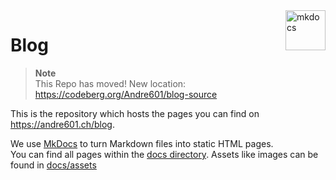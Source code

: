 [MkDocs]: https://www.mkdocs.org
[docs directory]: https://github.com/Andre601/blog/tree/master/docs
[assets]: https://github.com/Andre601/blog/tree/master/docs/assets

<a href="https://www.mkdocs.org" target="_blank">
  <img src="https://cdn.jsdelivr.net/npm/@intergrav/devins-badges@2/assets/cozy/built-with/mkdocs_vector.svg" align="right" height="64" alt="mkdocs" title="Blog built with MkDocs">
</a>

# Blog

> **Note**  
> This Repo has moved! New location: https://codeberg.org/Andre601/blog-source

This is the repository which hosts the pages you can find on https://andre601.ch/blog.

We use [MkDocs] to turn Markdown files into static HTML pages.  
You can find all pages within the [docs directory]. Assets like images can be found in [docs/assets][assets]
